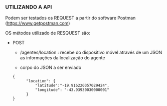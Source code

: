 ### UTILIZANDO A API ###

Podem ser testados os REQUEST a partir do software Postman (https://www.getpostman.com)

OS métodos utilizado de RESQUEST são:

* POST
  - /agentes/location : recebe do dispositivo móvel através de um JSON as informações da localização do agente

  - corpo do JSON a ser enviado
  ```
  {
        "location": {
        	"latitude":"-19.916220357029424",
        	"longitude": "-43.93930030000001"
        }
  }
  ```
